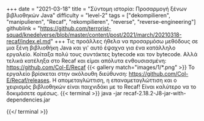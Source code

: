 +++
date = "2021-03-18"
title = "Σύντομη ιστορία: Προσαρμογή ξένων βιβλιοθηκών Java"
difficulty = "level-2"
tags = ["dekompilieren", "manipulieren", "Recaf", "rekompilieren", "reverse", "reverse-engineering"]
githublink = "https://github.com/terrorist-squad/knedelverse/blob/master/content/post/2021/march/20210318-recaf/index.el.md"
+++
Τις προάλλες ήθελα να προσαρμόσω μεθόδους σε μια ξένη βιβλιοθήκη Java και γι' αυτό έψαχνα για ένα κατάλληλο εργαλείο. Κοίταξα πολύ τους συντάκτες bytecode και τον bytecode. Αλλά τελικά κατέληξα στο Recaf και είμαι απόλυτα ενθουσιασμένη: https://github.com/Col-E/Recaf
{{< gallery match="images/1/*.png" >}}
Το εργαλείο βρίσκεται στην ακόλουθη διεύθυνση: https://github.com/Col-E/Recaf/releases. Η απομεταγλώττιση, η επαναμεταγλώττιση και ο χειρισμός βιβλιοθηκών είναι παιχνιδάκι με το Recaf! Είναι καλύτερο να το δοκιμάσετε αμέσως.
{{< terminal >}}
java -jar recaf-2.18.2-J8-jar-with-dependencies.jar

{{</ terminal >}}
